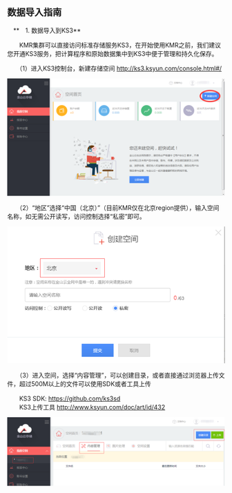## 数据导入指南

　**　1. 数据导入到KS3**

　　KMR集群可以直接访问标准存储服务KS3，在开始使用KMR之前，我们建议您开通KS3服务，把计算程序和原始数据集中到KS3中便于管理和持久化保存。
  
　　（1）进入KS3控制台，新建存储空间 http://ks3.ksyun.com/console.html#/
  
  ![数据导入1](./images/sjdr1.png)
  
　　（2）“地区”选择“中国（北京）”（目前KMR仅在北京region提供），输入空间名称，如无需公开读写，访问控制选择“私密”即可。
  
  ![数据导入2](./images/sjdr2.png)
  
  
  
　　（3）进入空间，选择“内容管理”，可以创建目录，或者直接通过浏览器上传文件，超过500M以上的文件可以使用SDK或者工具上传
  
　　KS3 SDK:     https://github.com/ks3sd<br>
　　KS3上传工具 http://www.ksyun.com/doc/art/id/432
  
  ![数据导入3](./images/sjdr3.png)
  
  